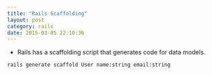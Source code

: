 ```yaml
---
title: "Rails Scaffolding" 
layout: post
category: rails
date: 2015-03-05 22:10:36 
---
```


- Rails has a scaffolding script that generates code for data models.

```bash
rails generate scaffold User name:string email:string
```